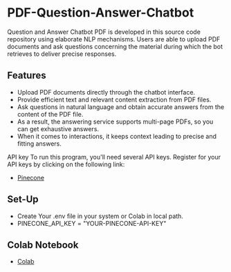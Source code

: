 # PDF-Question-Answer-Chatbot
Question and Answer Chatbot PDF is developed in this source code repository using elaborate NLP mechanisms. Users are able to upload PDF documents and ask questions concerning the material during which the bot retrieves to deliver precise responses.

## Features
- Upload PDF documents directly through the chatbot interface.
- Provide efficient text and relevant content extraction from PDF files.
- Ask questions in natural language and obtain accurate answers from the content of the PDF file.
- As a result, the answering service supports multi-page PDFs, so you can get exhaustive answers.
- When it comes to interactions, it keeps context leading to precise and fitting answers.

  
API key
To run this program, you'll need several API keys. Register for your API keys by clicking on the following link:

- [Pinecone](https://app.pinecone.io/organizations/-NyKHhZIAgCmiDh4c4Vy/projects/248973e7-e235-4abc-abc0-12c8660588a9/keys)

## Set-Up
- Create Your .env file in your system or Colab in local path.
- PINECONE_API_KEY = "YOUR-PINECONE-API-KEY"

## Colab Notebook

- [Colab](https://colab.research.google.com/drive/17YY_ZhijjEn6cSm45IXRWhUGGUxM2-bl#scrollTo=3EjVqn8KFIgP)

